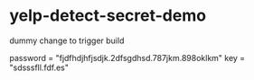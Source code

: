 # yelp-detect-secret-demo

dummy change to trigger build

password = "fjdfhdjhfjsdjk.2dfsgdhsd.787jkm.898oklkm"
key = "sdsssfll.fdf.es"
